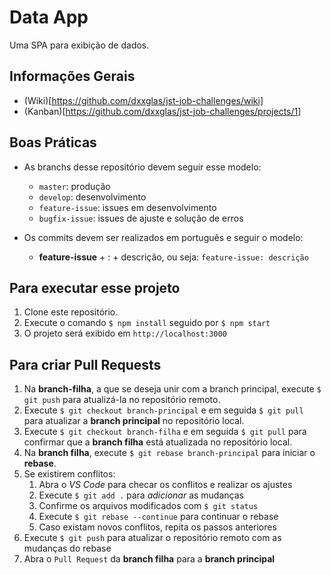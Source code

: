 # Data App

Uma SPA para exibição de dados.

## Informações Gerais

- (Wiki)[https://github.com/dxxglas/jst-job-challenges/wiki]
- (Kanban)[https://github.com/dxxglas/jst-job-challenges/projects/1]

## Boas Práticas

- As branchs desse repositório devem seguir esse modelo:
    - `master`: produção
    - `develop`: desenvolvimento
    - `feature-issue`: issues em desenvolvimento
    - `bugfix-issue`: issues de ajuste e solução de erros

- Os commits devem ser realizados em português e seguir o modelo:
    - **feature-issue** + : + descrição, ou seja: `feature-issue: descrição`

## Para executar esse projeto

1. Clone este repositório.
2. Execute o comando `$ npm install` seguido por `$ npm start`
3. O projeto será exibido em `http://localhost:3000`

## Para criar Pull Requests

1. Na **branch-filha**, a que se deseja unir com a branch principal, execute `$ git push` para atualizá-la no repositório remoto.
2. Execute `$ git checkout branch-principal` e em seguida `$ git pull` para atualizar a **branch principal** no repositório local.
3. Execute `$ git checkout branch-filha` e em seguida `$ git pull` para confirmar que a **branch filha** está atualizada no repositório local.
4. Na **branch filha**, execute `$ git rebase branch-principal` para iniciar o **rebase**.
5. Se existirem conflitos:
    1. Abra o *VS Code* para checar os conflitos e realizar os ajustes
    2. Execute `$ git add .` para *adicionar* as mudanças
    3. Confirme os arquivos modificados com `$ git status`
    4. Execute `$ git rebase --continue` para continuar o rebase
    5. Caso existam novos conflitos, repita os passos anteriores
6. Execute `$ git push` para atualizar o repositório remoto com as mudanças do rebase
7. Abra o `Pull Request` da **branch filha** para a **branch principal**